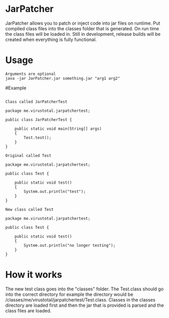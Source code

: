 # JarPatcher
JarPatcher allows you to patch or inject code into jar files on runtime.
Put compiled class files into the classes folder that is generated.
On run time the class files will be loaded in.
Still in development, release builds will be created when everything is fully functional.

# Usage
```
Arguments are optional
java -jar JarPatcher.jar something.jar "arg1 arg2"
```

#Example
```

Class called JarPatcherTest

package me.virustotal.jarpatchertest;

public class JarPatcherTest {
	
	public static void main(String[] args)
	{
		Test.test();
	}
}

Original called Test

package me.virustotal.jarpatchertest;

public class Test {
	
	public static void test()
	{
		System.out.println("test");
	}
}

New class called Test

package me.virustotal.jarpatchertest;

public class Test {
	
	public static void test()
	{
		System.out.println("no longer testing");
	}
}
```

# How it works

The new test class goes into the "classes" folder. The Test.class should go into the correct directory for example the directory would be /classes/me/virustotal/jarpatchertest/Test.class. Classes in the classes directory are loaded first and then the jar that is provided is parsed and the class files are loaded.
